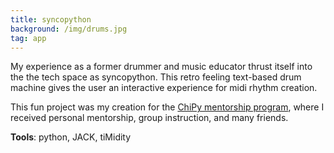 ```yaml
---
title: syncopython 
background: /img/drums.jpg 
tag: app 
---
```

My experience as a former drummer and music educator thrust itself into the the tech space as syncopython. This retro feeling text-based drum machine gives the user an interactive experience for midi rhythm creation. 

This fun project was my creation for the [ChiPy mentorship program](https://chipymentor.org/), where I received personal mentorship, group instruction, and many friends.
 
**Tools**: python, JACK, tiMidity 

